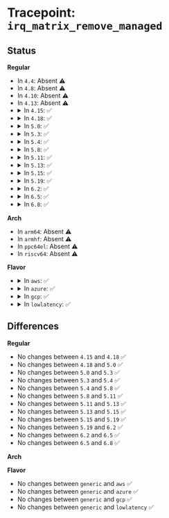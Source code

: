 # Tracepoint: <code>irq_matrix_remove_managed</code>

## Status
<b>Regular</b>
<ul>
<li>
In <code>4.4</code>: Absent ⚠️
</li>
<li>
In <code>4.8</code>: Absent ⚠️
</li>
<li>
In <code>4.10</code>: Absent ⚠️
</li>
<li>
In <code>4.13</code>: Absent ⚠️
</li>
<li>
<details>
<summary>In <code>4.15</code>: ✅</summary>

Event:

```c
struct trace_event_raw_irq_matrix_cpu {
    struct trace_entry ent;
    int bit;
    unsigned int cpu;
    bool online;
    unsigned int available;
    unsigned int allocated;
    unsigned int managed;
    unsigned int online_maps;
    unsigned int global_available;
    unsigned int global_reserved;
    unsigned int total_allocated;
    char __data[0];
};
```
Function:

```c
void trace_event_raw_event_irq_matrix_cpu(void *__data, int bit, unsigned int cpu, struct irq_matrix *matrix, struct cpumap *cmap);
```
</details>
</li>
<li>
<details>
<summary>In <code>4.18</code>: ✅</summary>

Event:

```c
struct trace_event_raw_irq_matrix_cpu {
    struct trace_entry ent;
    int bit;
    unsigned int cpu;
    bool online;
    unsigned int available;
    unsigned int allocated;
    unsigned int managed;
    unsigned int online_maps;
    unsigned int global_available;
    unsigned int global_reserved;
    unsigned int total_allocated;
    char __data[0];
};
```
Function:

```c
void trace_event_raw_event_irq_matrix_cpu(void *__data, int bit, unsigned int cpu, struct irq_matrix *matrix, struct cpumap *cmap);
```
</details>
</li>
<li>
<details>
<summary>In <code>5.0</code>: ✅</summary>

Event:

```c
struct trace_event_raw_irq_matrix_cpu {
    struct trace_entry ent;
    int bit;
    unsigned int cpu;
    bool online;
    unsigned int available;
    unsigned int allocated;
    unsigned int managed;
    unsigned int online_maps;
    unsigned int global_available;
    unsigned int global_reserved;
    unsigned int total_allocated;
    char __data[0];
};
```
Function:

```c
void trace_event_raw_event_irq_matrix_cpu(void *__data, int bit, unsigned int cpu, struct irq_matrix *matrix, struct cpumap *cmap);
```
</details>
</li>
<li>
<details>
<summary>In <code>5.3</code>: ✅</summary>

Event:

```c
struct trace_event_raw_irq_matrix_cpu {
    struct trace_entry ent;
    int bit;
    unsigned int cpu;
    bool online;
    unsigned int available;
    unsigned int allocated;
    unsigned int managed;
    unsigned int online_maps;
    unsigned int global_available;
    unsigned int global_reserved;
    unsigned int total_allocated;
    char __data[0];
};
```
Function:

```c
void trace_event_raw_event_irq_matrix_cpu(void *__data, int bit, unsigned int cpu, struct irq_matrix *matrix, struct cpumap *cmap);
```
</details>
</li>
<li>
<details>
<summary>In <code>5.4</code>: ✅</summary>

Event:

```c
struct trace_event_raw_irq_matrix_cpu {
    struct trace_entry ent;
    int bit;
    unsigned int cpu;
    bool online;
    unsigned int available;
    unsigned int allocated;
    unsigned int managed;
    unsigned int online_maps;
    unsigned int global_available;
    unsigned int global_reserved;
    unsigned int total_allocated;
    char __data[0];
};
```
Function:

```c
void trace_event_raw_event_irq_matrix_cpu(void *__data, int bit, unsigned int cpu, struct irq_matrix *matrix, struct cpumap *cmap);
```
</details>
</li>
<li>
<details>
<summary>In <code>5.8</code>: ✅</summary>

Event:

```c
struct trace_event_raw_irq_matrix_cpu {
    struct trace_entry ent;
    int bit;
    unsigned int cpu;
    bool online;
    unsigned int available;
    unsigned int allocated;
    unsigned int managed;
    unsigned int online_maps;
    unsigned int global_available;
    unsigned int global_reserved;
    unsigned int total_allocated;
    char __data[0];
};
```
Function:

```c
void trace_event_raw_event_irq_matrix_cpu(void *__data, int bit, unsigned int cpu, struct irq_matrix *matrix, struct cpumap *cmap);
```
</details>
</li>
<li>
<details>
<summary>In <code>5.11</code>: ✅</summary>

Event:

```c
struct trace_event_raw_irq_matrix_cpu {
    struct trace_entry ent;
    int bit;
    unsigned int cpu;
    bool online;
    unsigned int available;
    unsigned int allocated;
    unsigned int managed;
    unsigned int online_maps;
    unsigned int global_available;
    unsigned int global_reserved;
    unsigned int total_allocated;
    char __data[0];
};
```
Function:

```c
void trace_event_raw_event_irq_matrix_cpu(void *__data, int bit, unsigned int cpu, struct irq_matrix *matrix, struct cpumap *cmap);
```
</details>
</li>
<li>
<details>
<summary>In <code>5.13</code>: ✅</summary>

Event:

```c
struct trace_event_raw_irq_matrix_cpu {
    struct trace_entry ent;
    int bit;
    unsigned int cpu;
    bool online;
    unsigned int available;
    unsigned int allocated;
    unsigned int managed;
    unsigned int online_maps;
    unsigned int global_available;
    unsigned int global_reserved;
    unsigned int total_allocated;
    char __data[0];
};
```
Function:

```c
void trace_event_raw_event_irq_matrix_cpu(void *__data, int bit, unsigned int cpu, struct irq_matrix *matrix, struct cpumap *cmap);
```
</details>
</li>
<li>
<details>
<summary>In <code>5.15</code>: ✅</summary>

Event:

```c
struct trace_event_raw_irq_matrix_cpu {
    struct trace_entry ent;
    int bit;
    unsigned int cpu;
    bool online;
    unsigned int available;
    unsigned int allocated;
    unsigned int managed;
    unsigned int online_maps;
    unsigned int global_available;
    unsigned int global_reserved;
    unsigned int total_allocated;
    char __data[0];
};
```
Function:

```c
void trace_event_raw_event_irq_matrix_cpu(void *__data, int bit, unsigned int cpu, struct irq_matrix *matrix, struct cpumap *cmap);
```
</details>
</li>
<li>
<details>
<summary>In <code>5.19</code>: ✅</summary>

Event:

```c
struct trace_event_raw_irq_matrix_cpu {
    struct trace_entry ent;
    int bit;
    unsigned int cpu;
    bool online;
    unsigned int available;
    unsigned int allocated;
    unsigned int managed;
    unsigned int online_maps;
    unsigned int global_available;
    unsigned int global_reserved;
    unsigned int total_allocated;
    char __data[0];
};
```
Function:

```c
void trace_event_raw_event_irq_matrix_cpu(void *__data, int bit, unsigned int cpu, struct irq_matrix *matrix, struct cpumap *cmap);
```
</details>
</li>
<li>
<details>
<summary>In <code>6.2</code>: ✅</summary>

Event:

```c
struct trace_event_raw_irq_matrix_cpu {
    struct trace_entry ent;
    int bit;
    unsigned int cpu;
    bool online;
    unsigned int available;
    unsigned int allocated;
    unsigned int managed;
    unsigned int online_maps;
    unsigned int global_available;
    unsigned int global_reserved;
    unsigned int total_allocated;
    char __data[0];
};
```
Function:

```c
void trace_event_raw_event_irq_matrix_cpu(void *__data, int bit, unsigned int cpu, struct irq_matrix *matrix, struct cpumap *cmap);
```
</details>
</li>
<li>
<details>
<summary>In <code>6.5</code>: ✅</summary>

Event:

```c
struct trace_event_raw_irq_matrix_cpu {
    struct trace_entry ent;
    int bit;
    unsigned int cpu;
    bool online;
    unsigned int available;
    unsigned int allocated;
    unsigned int managed;
    unsigned int online_maps;
    unsigned int global_available;
    unsigned int global_reserved;
    unsigned int total_allocated;
    char __data[0];
};
```
Function:

```c
void trace_event_raw_event_irq_matrix_cpu(void *__data, int bit, unsigned int cpu, struct irq_matrix *matrix, struct cpumap *cmap);
```
</details>
</li>
<li>
<details>
<summary>In <code>6.8</code>: ✅</summary>

Event:

```c
struct trace_event_raw_irq_matrix_cpu {
    struct trace_entry ent;
    int bit;
    unsigned int cpu;
    bool online;
    unsigned int available;
    unsigned int allocated;
    unsigned int managed;
    unsigned int online_maps;
    unsigned int global_available;
    unsigned int global_reserved;
    unsigned int total_allocated;
    char __data[0];
};
```
Function:

```c
void trace_event_raw_event_irq_matrix_cpu(void *__data, int bit, unsigned int cpu, struct irq_matrix *matrix, struct cpumap *cmap);
```
</details>
</li>
</ul>
<b>Arch</b>
<ul>
<li>
In <code>arm64</code>: Absent ⚠️
</li>
<li>
In <code>armhf</code>: Absent ⚠️
</li>
<li>
In <code>ppc64el</code>: Absent ⚠️
</li>
<li>
In <code>riscv64</code>: Absent ⚠️
</li>
</ul>
<b>Flavor</b>
<ul>
<li>
<details>
<summary>In <code>aws</code>: ✅</summary>

Event:

```c
struct trace_event_raw_irq_matrix_cpu {
    struct trace_entry ent;
    int bit;
    unsigned int cpu;
    bool online;
    unsigned int available;
    unsigned int allocated;
    unsigned int managed;
    unsigned int online_maps;
    unsigned int global_available;
    unsigned int global_reserved;
    unsigned int total_allocated;
    char __data[0];
};
```
Function:

```c
void trace_event_raw_event_irq_matrix_cpu(void *__data, int bit, unsigned int cpu, struct irq_matrix *matrix, struct cpumap *cmap);
```
</details>
</li>
<li>
<details>
<summary>In <code>azure</code>: ✅</summary>

Event:

```c
struct trace_event_raw_irq_matrix_cpu {
    struct trace_entry ent;
    int bit;
    unsigned int cpu;
    bool online;
    unsigned int available;
    unsigned int allocated;
    unsigned int managed;
    unsigned int online_maps;
    unsigned int global_available;
    unsigned int global_reserved;
    unsigned int total_allocated;
    char __data[0];
};
```
Function:

```c
void trace_event_raw_event_irq_matrix_cpu(void *__data, int bit, unsigned int cpu, struct irq_matrix *matrix, struct cpumap *cmap);
```
</details>
</li>
<li>
<details>
<summary>In <code>gcp</code>: ✅</summary>

Event:

```c
struct trace_event_raw_irq_matrix_cpu {
    struct trace_entry ent;
    int bit;
    unsigned int cpu;
    bool online;
    unsigned int available;
    unsigned int allocated;
    unsigned int managed;
    unsigned int online_maps;
    unsigned int global_available;
    unsigned int global_reserved;
    unsigned int total_allocated;
    char __data[0];
};
```
Function:

```c
void trace_event_raw_event_irq_matrix_cpu(void *__data, int bit, unsigned int cpu, struct irq_matrix *matrix, struct cpumap *cmap);
```
</details>
</li>
<li>
<details>
<summary>In <code>lowlatency</code>: ✅</summary>

Event:

```c
struct trace_event_raw_irq_matrix_cpu {
    struct trace_entry ent;
    int bit;
    unsigned int cpu;
    bool online;
    unsigned int available;
    unsigned int allocated;
    unsigned int managed;
    unsigned int online_maps;
    unsigned int global_available;
    unsigned int global_reserved;
    unsigned int total_allocated;
    char __data[0];
};
```
Function:

```c
void trace_event_raw_event_irq_matrix_cpu(void *__data, int bit, unsigned int cpu, struct irq_matrix *matrix, struct cpumap *cmap);
```
</details>
</li>
</ul>

## Differences
<b>Regular</b>
<ul>
<li>
No changes between <code>4.15</code> and <code>4.18</code> ✅
</li>
<li>
No changes between <code>4.18</code> and <code>5.0</code> ✅
</li>
<li>
No changes between <code>5.0</code> and <code>5.3</code> ✅
</li>
<li>
No changes between <code>5.3</code> and <code>5.4</code> ✅
</li>
<li>
No changes between <code>5.4</code> and <code>5.8</code> ✅
</li>
<li>
No changes between <code>5.8</code> and <code>5.11</code> ✅
</li>
<li>
No changes between <code>5.11</code> and <code>5.13</code> ✅
</li>
<li>
No changes between <code>5.13</code> and <code>5.15</code> ✅
</li>
<li>
No changes between <code>5.15</code> and <code>5.19</code> ✅
</li>
<li>
No changes between <code>5.19</code> and <code>6.2</code> ✅
</li>
<li>
No changes between <code>6.2</code> and <code>6.5</code> ✅
</li>
<li>
No changes between <code>6.5</code> and <code>6.8</code> ✅
</li>
</ul>
<b>Arch</b>
<ul>
</ul>
<b>Flavor</b>
<ul>
<li>
No changes between <code>generic</code> and <code>aws</code> ✅
</li>
<li>
No changes between <code>generic</code> and <code>azure</code> ✅
</li>
<li>
No changes between <code>generic</code> and <code>gcp</code> ✅
</li>
<li>
No changes between <code>generic</code> and <code>lowlatency</code> ✅
</li>
</ul>
